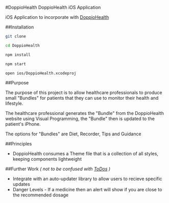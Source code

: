 #DoppioHealth
DoppioHealth iOS Application

iOS Application to incorporate with [DoppioHealth](https://github.com/tmhn/doppio)

##Installation
```bash
git clone

cd DoppioHealth

npm install

npm start

open ios/DoppioHealth.xcodeproj
```

##Purpose

The purpose of this project is to allow healthcare professionals to produce small "Bundles" for patients that they can use to monitor their health and lifestyle. 

The healthcare professional generates the "Bundle" from the DoppioHealth website using Visual Programming, the "Bundle" then is updated to the patient's iPhone. 

The options for "Bundles" are Diet, Recorder, Tips and Guidance


##Principles

* DoppioHealth consumes a Theme file that is a collection of all styles, keeping components lightweight

##Further Work
_\( not to be confused with [ToDos](https://github.com/tmhn/doppio-health/blob/master/todo.md) \)_

* Integrate with an auto-updater library to allow users to recieve specific updates
* Danger Levels - If a medicine then an alert will show if you are close to the recommended dosage
